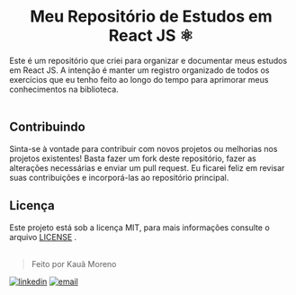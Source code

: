 <h1 align="center">Meu Repositório de Estudos em React JS ⚛️</h1>

<div>

Este é um repositório que criei para organizar e documentar meus estudos em React JS.
A intenção é manter um registro organizado de todos os exercícios que eu tenho feito ao longo do tempo para aprimorar meus conhecimentos na biblioteca.
<br><br>

## Contribuindo
Sinta-se à vontade para contribuir com novos projetos ou melhorias nos projetos existentes! Basta fazer um fork deste repositório, fazer as alterações necessárias e enviar um pull request. Eu ficarei feliz em revisar suas contribuições e incorporá-las ao repositório principal.

## Licença
Este projeto está sob a licença MIT, para mais informações consulte o arquivo [LICENSE](LICENSE) .
<br><br>

> Feito por Kauã Moreno 

[![linkedin](https://img.shields.io/badge/LinkedIn-0077B5?style=for-the-badge&logo=linkedin&logoColor=white)](https://www.linkedin.com/in/kauamoreno/)
[![email](https://img.shields.io/badge/Gmail-D14836?style=for-the-badge&logo=gmail&logoColor=white)](mailto:kaua.moreno2005@gmail.com)
</div>
